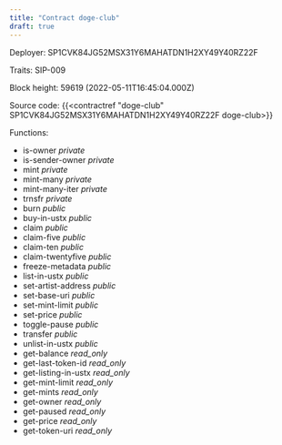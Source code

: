 ```yaml
---
title: "Contract doge-club"
draft: true
---
```

Deployer: SP1CVK84JG52MSX31Y6MAHATDN1H2XY49Y40RZ22F

Traits:
SIP-009 



Block height: 59619 (2022-05-11T16:45:04.000Z)

Source code: {{<contractref "doge-club" SP1CVK84JG52MSX31Y6MAHATDN1H2XY49Y40RZ22F doge-club>}}

Functions:

* is-owner _private_
* is-sender-owner _private_
* mint _private_
* mint-many _private_
* mint-many-iter _private_
* trnsfr _private_
* burn _public_
* buy-in-ustx _public_
* claim _public_
* claim-five _public_
* claim-ten _public_
* claim-twentyfive _public_
* freeze-metadata _public_
* list-in-ustx _public_
* set-artist-address _public_
* set-base-uri _public_
* set-mint-limit _public_
* set-price _public_
* toggle-pause _public_
* transfer _public_
* unlist-in-ustx _public_
* get-balance _read_only_
* get-last-token-id _read_only_
* get-listing-in-ustx _read_only_
* get-mint-limit _read_only_
* get-mints _read_only_
* get-owner _read_only_
* get-paused _read_only_
* get-price _read_only_
* get-token-uri _read_only_
